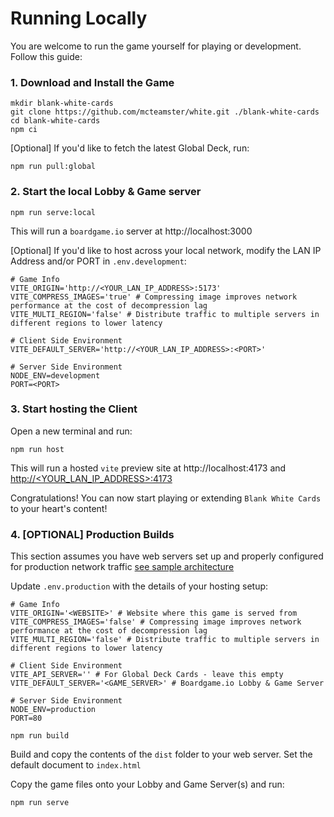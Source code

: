 # Running Locally
You are welcome to run the game yourself for playing or development. Follow this guide:

### 1. Download and Install the Game
```
mkdir blank-white-cards
git clone https://github.com/mcteamster/white.git ./blank-white-cards
cd blank-white-cards
npm ci
```
[Optional] If you'd like to fetch the latest Global Deck, run:
```
npm run pull:global
```

### 2. Start the local Lobby & Game server
```
npm run serve:local
```
This will run a `boardgame.io` server at http://localhost:3000

[Optional] If you'd like to host across your local network, modify the LAN IP Address and/or PORT in `.env.development`:
```
# Game Info
VITE_ORIGIN='http://<YOUR_LAN_IP_ADDRESS>:5173'
VITE_COMPRESS_IMAGES='true' # Compressing image improves network performance at the cost of decompression lag
VITE_MULTI_REGION='false' # Distribute traffic to multiple servers in different regions to lower latency

# Client Side Environment
VITE_DEFAULT_SERVER='http://<YOUR_LAN_IP_ADDRESS>:<PORT>'

# Server Side Environment
NODE_ENV=development
PORT=<PORT>
```

### 3. Start hosting the Client
Open a new terminal and run:
```
npm run host
```
This will run a hosted `vite` preview site at http://localhost:4173 and [http://<YOUR_LAN_IP_ADDRESS>:4173](http://127.0.0.1:4173)

Congratulations! You can now start playing or extending `Blank White Cards` to your heart's content!

### 4. [OPTIONAL] Production Builds
This section assumes you have web servers set up and properly configured for production network traffic [see sample architecture](./cloud.md)

Update `.env.production` with the details of your hosting setup:
```
# Game Info
VITE_ORIGIN='<WEBSITE>' # Website where this game is served from
VITE_COMPRESS_IMAGES='false' # Compressing image improves network performance at the cost of decompression lag
VITE_MULTI_REGION='false' # Distribute traffic to multiple servers in different regions to lower latency

# Client Side Environment
VITE_API_SERVER='' # For Global Deck Cards - leave this empty
VITE_DEFAULT_SERVER='<GAME_SERVER>' # Boardgame.io Lobby & Game Server

# Server Side Environment
NODE_ENV=production
PORT=80
```
```
npm run build
```
Build and copy the contents of the `dist` folder to your web server. Set the default document to `index.html`

Copy the game files onto your Lobby and Game Server(s) and run:
```
npm run serve
```